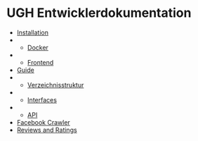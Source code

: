# UGH Entwicklerdokumentation

* [Installation](10.installation)
* * [Docker](10.installation/10.docker.md)
* * [Frontend](10.installation/20.frontend.md)
* [Guide](20.guide)
* * [Verzeichnisstruktur](20.guide/10.directory-structure.md)
* * [Interfaces](20.guide/20.interfaces.md)
* * [API](20.guide/30.api.md)
* [Facebook Crawler](30.facebookcrawler.md)
* [Reviews and Ratings](40.reviewsandratings.md)
